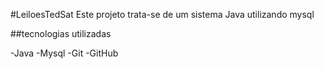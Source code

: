 #LeiloesTedSat
Este projeto trata-se de um sistema Java utilizando mysql

##tecnologias utilizadas

-Java
-Mysql
-Git
-GitHub


